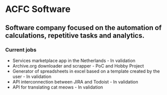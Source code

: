 # ACFC Software
## Software company focused on the automation of calculations, repetitive tasks and analytics.

### Current jobs
- Services marketplace app in the Netherlands - In validation
- Archive.org downloader and scrapper - PoC and Hobby Project
- Generator of spreadsheets in excel based on a template created by the user - In validation
- API interconnection between JIRA and Todoist - In validation
- API for translating cat meows - In validation
